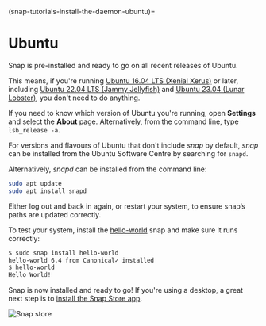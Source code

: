(snap-tutorials-install-the-daemon-ubuntu)=
# Ubuntu

Snap is pre-installed and ready to go on all recent releases of Ubuntu.

This means, if you're running [Ubuntu 16.04 LTS (Xenial Xerus)](https://www.ubuntu.com/) or later, including [Ubuntu 22.04 LTS (Jammy Jellyfish)](https://releases.ubuntu.com/22.04/) and [Ubuntu 23.04 (Lunar Lobster)](https://releases.ubuntu.com/lunar/), you don't need to do anything.

If you need to know which version of Ubuntu you're running, open **Settings** and select the **About** page. Alternatively, from the command line, type `lsb_release -a`.

For versions and flavours of Ubuntu that don't include *snap* by default, *snap* can be installed from the Ubuntu Software Centre by searching for `snapd`.

Alternatively, *snapd* can be installed from the command line:

```bash
sudo apt update
sudo apt install snapd
```

Either log out and back in again, or restart your system, to ensure snap’s paths are updated correctly.

To test your system, install the [hello-world](https://snapcraft.io/hello-world) snap and make sure it runs correctly:

```bash
$ sudo snap install hello-world
hello-world 6.4 from Canonical✓ installed
$ hello-world
Hello World!
```

Snap is now installed and ready to go!  If you're using a desktop, a great next step is to [install the Snap Store app](/).

![Snap store](https://assets.ubuntu.com/v1/128b10e7-snap-store_01.png)

